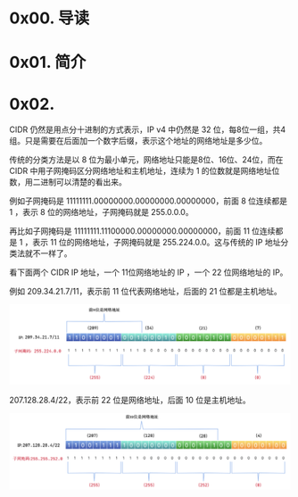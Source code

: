# 0x00. 导读

# 0x01. 简介

# 0x02. 

CIDR 仍然是用点分十进制的方式表示，IP v4 中仍然是 32 位，每8位一组，共4组。只是需要在后面加一个数字后缀，表示这个地址的网络地址是多少位。

传统的分类方法是以 8 位为最小单元，网络地址只能是8位、16位、24位，而在 CIDR 中用子网掩码区分网络地址和主机地址，连续为 1 的位数就是网络地址位数，用二进制可以清楚的看出来。

例如子网掩码是 11111111.00000000.00000000.00000000，前面 8 位连续都是 1 ，表示 8 位的网络地址，子网掩码就是 255.0.0.0。

再比如子网掩码是 11111111.11100000.00000000.00000000，前面 11 位连续都是 1 ，表示 11 位的网络地址，子网掩码就是 255.224.0.0。这与传统的 IP 地址分类法就不一样了。

看下面两个 CIDR IP 地址，一个 11位网络地址的 IP ，一个 22 位网络地址的 IP。

例如 209.34.21.7/11，表示前 11 位代表网络地址，后面的 21 位都是主机地址。

![Alt text](../../pic/linux/net/cidr1.png)

207.128.28.4/22，表示前 22 位是网络地址，后面 10 位是主机地址。

![Alt text](../../pic/linux/net/cidr2.png)